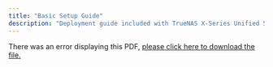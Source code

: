 ```yaml
---
title: "Basic Setup Guide"
description: "Deployment guide included with TrueNAS X-Series Unified Storage Arrays purchased from iXsystems."
---
```


<object data="https://www.truenas.com/docs/pdf/Xseries-2020-06-25.pdf" type="application/pdf" width="95%" height="1000">
  There was an error displaying this PDF, <a href="/pdf/Xseries-2020-06-25.pdf">please click here to download the file.</a>
</object>
